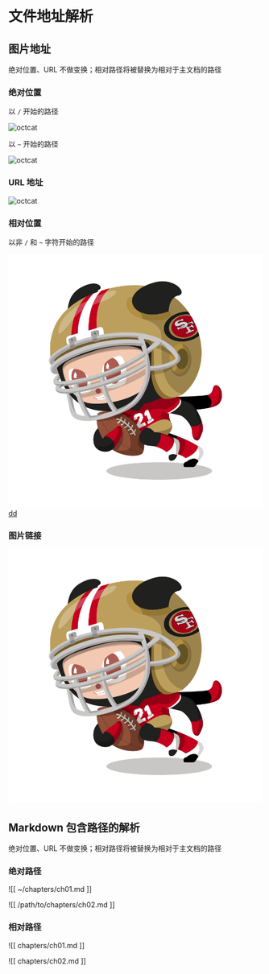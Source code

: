 # 文件地址解析

## 图片地址

绝对位置、URL 不做变换；相对路径将被替换为相对于主文档的路径

### 绝对位置

以 `/` 开始的路径

![octcat]( /images/goretocat.png)

以 `~` 开始的路径

![octcat]( ~/images/goretocat.png)

### URL 地址

![octcat]( https://octodex.github.com/images/collabocats.jpg)

### 相对位置

以非 `/` 和 `~` 字符开始的路径

[![octcat]( images/goretocat.png)dd](http://)

### 图片链接

[![octcat]( images/goretocat.png)]( https://octodex.github.com/images/collabocats.jpg)

## Markdown 包含路径的解析

绝对位置、URL 不做变换；相对路径将被替换为相对于主文档的路径

### 绝对路径

![[ ~/chapters/ch01.md ]]

![[  /path/to/chapters/ch02.md ]]

### 相对路径

![[ chapters/ch01.md ]]

![[ chapters/ch02.md ]]
